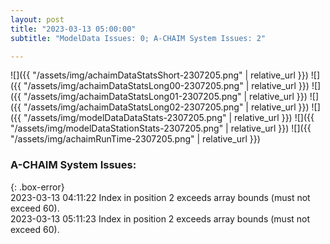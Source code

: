 ```yaml
---
layout: post
title: "2023-03-13 05:00:00"
subtitle: "ModelData Issues: 0; A-CHAIM System Issues: 2"

---
```


![]({{ "/assets/img/achaimDataStatsShort-2307205.png" | relative_url }})
![]({{ "/assets/img/achaimDataStatsLong00-2307205.png" | relative_url }})
![]({{ "/assets/img/achaimDataStatsLong01-2307205.png" | relative_url }})
![]({{ "/assets/img/achaimDataStatsLong02-2307205.png" | relative_url }})
![]({{ "/assets/img/modelDataDataStats-2307205.png" | relative_url }})
![]({{ "/assets/img/modelDataStationStats-2307205.png" | relative_url }})
![]({{ "/assets/img/achaimRunTime-2307205.png" | relative_url }})


### A-CHAIM System Issues:  
  
{: .box-error}  
2023-03-13 04:11:22 Index in position 2 exceeds array bounds (must not exceed 60).  
2023-03-13 05:11:23 Index in position 2 exceeds array bounds (must not exceed 60).  
